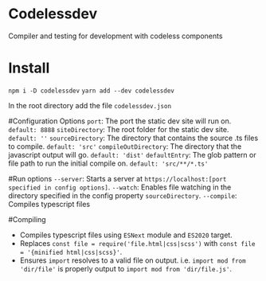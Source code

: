# Codelessdev
Compiler and testing for development with codeless components

# Install
`npm i -D codelessdev`
`yarn add --dev codelessdev`

In the root directory add the file `codelessdev.json`

#Configuration Options
`port`: The port the static dev site will run on. `default: 8888`
`siteDirectory`: The root folder for the static dev site. `default: ''`
`sourceDirectory`: The directory that contains the source .ts files to compile. `default: 'src'`
`compileOutDirectory`: The directory that the javascript output will go. `default: 'dist'`
`defaultEntry`: The glob pattern or file path to run the initial compile on. `default: 'src/**/*.ts'`

#Run options
`--server`: Starts a server at `https://localhost:[port specified in config options]`.
`--watch`: Enables file watching in the directory specified in the config property `sourceDirectory`.
`--compile`: Compiles typescript files

#Compiling
- Compiles typescript files using `ESNext` module and `ES2020` target.
- Replaces `const file = require('file.html|css|scss')` with `const file = '{minified html|css|scss}'`.
- Ensures `import` resolves to a valid file on output. i.e. `import mod from 'dir/file'` is properly output to `import mod from 'dir/file.js'`.
